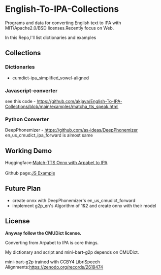 # English-To-IPA-Collections
Programs and data for converting English text to IPA with MIT/Apache2.0/BSD licenses.Recently focus on Web.

In this Repo,I'll list dictionaries and examples

## Collections
### Dictionaries
- cumdict-ipa_simplified_vowel-aligned
### Javascript-converter
see this code  - https://github.com/akjava/English-To-IPA-Collections/blob/main/examples/matcha_tts_speak.html
### Python Converter
DeepPhonemizer - https://github.com/as-ideas/DeepPhonemizer en_us_cmudict_ipa_forward is almost same
## Working Demo
Huggingface:<a href="https://huggingface.co/spaces/Akjava/Match-TTS-ONNX">Match-TTS Onnx with Arpabet to IPA</a><br>
<br>
Github page:<a href="https://akjava.github.io/English-To-IPA-Collections/">JS Example</a>

## Future Plan
- create onnx with DeepPhonemizer's en_us_cmudict_forward
- implement g2p_en's Algorithm of 1&2 and create onnx with their model

## License
**Anyway follow the CMUDict license.**

Converting from Arpabet to IPA is core things.

My dictionary and script and mini-bart-g2p depends on CMUDict.

mini-bart-g2p trained with CCBY4 LibriSpeech Alignments:https://zenodo.org/records/2619474



